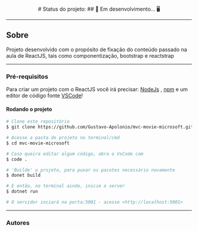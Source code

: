 <center>
# Status do projeto: 
## &#128679; Em desenvolvimento... &#128421;
</center>

---

## Sobre

Projeto desenvolvido com o propósito de fixação do conteúdo passado na aula de ReactJS, tais como componentização, bootstrap e reactstrap

---

### Pré-requisitos

Para criar um projeto com o ReactJS você irá precisar:
[NodeJs](https://nodejs.org/en/) , [npm](https://pt-br.reactjs.org/docs/create-a-new-react-app.html) e um editor de código fonte [VSCode](https://code.visualstudio.com/Download)!

#### Rodando o projeto

```bash
# Clone este repositório
$ git clone https://github.com/Gustavo-Apolonio/mvc-movie-microsoft.git

# Acesse a pasta do projeto no terminal/cmd
$ cd mvc-movie-microsoft

# Caso queira editar algum código, abra o VsCode com
$ code .

# 'Builde' o projeto, para puxar os pacotes necessário novamente
$ donet build

# E então, no terminal ainda, inicie o server
$ dotnet run

# O servidor inciará na porta:5001 - acesse <http://localhost:5001>
```

---

### Autores


